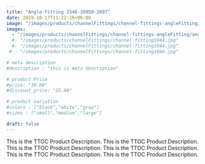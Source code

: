 ```yaml
---
title: "Angle Fitting 1546-20950-2097"
date: 2019-10-17T11:22:16+06:00
image: "/images/products/channelFittings/channel-fittings-angleFitting/angle-fitting1546-2095-2097.png"
images: 
  - "/images/products/channelFittings/channel-fittings-angleFitting/angle-fitting1546-2095-2097.png"
  #- "/images/products/channelFittings/channel-fitting1044.jpg"
  #- "/images/products/channelFittings/channel-fitting1044.jpg"
 # - "/images/products/channelFittings/channel-fitting1044.jpg"

# meta description
#description : "this is meta description"

# product Price
#price: "30.00"
#discount_price: "25.00"

# product variation
#colors : ["black","white","gray"]
#sizes : ["small","medium","large"]

draft: false
---
```


This is the TTOC Product Description. This is the TTOC Product Description. This is the TTOC Product Description. This is the TTOC Product Description. This is the TTOC Product Description. This is the TTOC Product Description. 